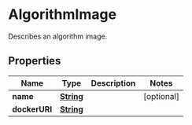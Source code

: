 

# AlgorithmImage

Describes an algorithm image.

## Properties

| Name | Type | Description | Notes |
|------------ | ------------- | ------------- | -------------|
|**name** | [**String**](String.md) |  |  [optional] |
|**dockerURI** | [**String**](String.md) |  |  |



